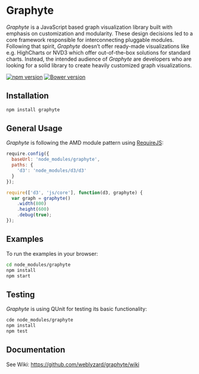 # Graphyte

_Graphyte_ is a JavaScript based graph visualization library built with emphasis on customization and modularity. These design decisions led to a core framework responsible for interconnecting pluggable modules. Following that spirit, _Graphyte_ doesn’t offer ready-made visualizations like e.g. HighCharts or NVD3 which offer out-of-the-box solutions for standard charts. Instead, the intended audience of _Graphyte_ are developers who are looking for a solid library to create heavily customized graph visualizations.

[![npm version](https://badge.fury.io/js/graphyte.svg)](https://badge.fury.io/js/graphyte)
[![Bower version](https://badge.fury.io/bo/graphyte.svg)](https://badge.fury.io/bo/graphyte)

## Installation

```bash
npm install graphyte
```

## General Usage

_Graphyte_ is following the AMD module pattern using [RequireJS](http://requirejs.org):

```javascript
require.config({
  baseUrl: 'node_modules/graphyte',
  paths: {
    'd3': 'node_modules/d3/d3'
  }
});

require(['d3', 'js/core'], function(d3, graphyte) {
  var graph = graphyte()
    .width(800)
    .height(600)
    .debug(true);
});
```

## Examples

To run the examples in your browser:

```bash
cd node_modules/graphyte
npm install
npm start
```

## Testing

_Graphyte_ is using QUnit for testing its basic functionality:

```bash
cde node_modules/graphyte
npm install
npm test
```

## Documentation

See Wiki: <https://github.com/weblyzard/graphyte/wiki>
